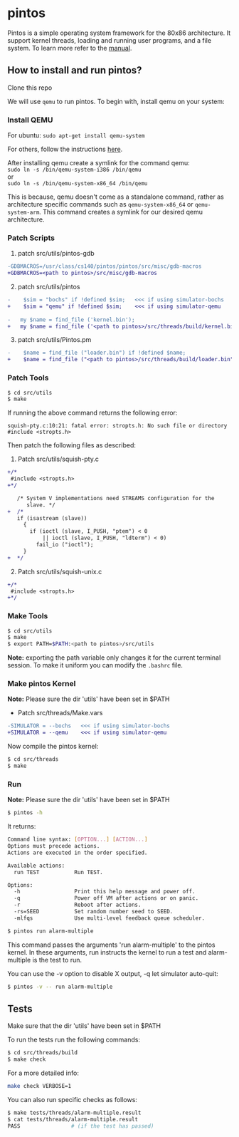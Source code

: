 # pintos
Pintos is a simple operating system framework for the 80x86 architecture. It support kernel threads, loading and running user programs, and a file system. To learn more refer to the [manual](http://web.stanford.edu/class/cs140/projects/pintos/pintos.html).

## How to install and run pintos?
Clone this repo

We will use `qemu` to run pintos. To begin with, install qemu on your system:

### Install QEMU
For ubuntu: `sudo apt-get install qemu-system`

For others, follow the instructions [here](https://www.qemu.org/download/).

After installing qemu create a symlink for the command qemu: \
`sudo ln -s /bin/qemu-system-i386 /bin/qemu` \
or \
`sudo ln -s /bin/qemu-system-x86_64 /bin/qemu`

This is because, qemu doesn't come as a standalone command, rather as architecture specific commands such as `qemu-system-x86_64` or `qemu-system-arm`. This command creates a symlink for our desired qemu architecture.

### Patch Scripts
1. patch src/utils/pintos-gdb

```diff
-GDBMACROS=/usr/class/cs140/pintos/pintos/src/misc/gdb-macros
+GDBMACROS=<path to pintos>/src/misc/gdb-macros
```
2. patch src/utils/pintos

```diff
-    $sim = "bochs" if !defined $sim;   <<< if using simulator-bochs
+    $sim = "qemu" if !defined $sim;    <<< if using simulator-qemu
  
-	my $name = find_file ('kernel.bin');
+	my $name = find_file ('<path to pintos>/src/threads/build/kernel.bin');
```
3. patch src/utils/Pintos.pm
```diff
-    $name = find_file ("loader.bin") if !defined $name;
+    $name = find_file ("<path to pintos>/src/threads/build/loader.bin") if !defined $name;
```

### Patch Tools
```bash
$ cd src/utils
$ make
```
If running the above command returns the following error:
```
squish-pty.c:10:21: fatal error: stropts.h: No such file or directory
#include <stropts.h>
```
Then patch the following files as described:
1. Patch src/utils/squish-pty.c
```diff
+/*
 #include <stropts.h>
+*/

   /* System V implementations need STREAMS configuration for the
      slave. */
+  /*
   if (isastream (slave))
     {
       if (ioctl (slave, I_PUSH, "ptem") < 0
           || ioctl (slave, I_PUSH, "ldterm") < 0)
         fail_io ("ioctl");
     }
+  */
```

2. Patch src/utils/squish-unix.c  
```diff
+/*
 #include <stropts.h>
+*/
```

### Make Tools
```bash
$ cd src/utils
$ make
$ export PATH=$PATH:<path to pintos>/src/utils
```
**Note:** exporting the path variable only changes it for the current terminal session. To make it uniform you can modify the `.bashrc` file.

### Make pintos Kernel
**Note:** Please sure the dir 'utils' have been set in $PATH

* Patch src/threads/Make.vars
```diff
-SIMULATOR = --bochs   <<< if using simulator-bochs
+SIMULATOR = --qemu    <<< if using simulator-qemu
```

Now compile the pintos kernel:
```bash
$ cd src/threads
$ make
```

### Run
**Note:** Please sure the dir 'utils' have been set in $PATH

```bash
$ pintos -h
```
It returns:
```bash
Command line syntax: [OPTION...] [ACTION...]
Options must precede actions.
Actions are executed in the order specified.

Available actions:
  run TEST           Run TEST.

Options:
  -h                 Print this help message and power off.
  -q                 Power off VM after actions or on panic.
  -r                 Reboot after actions.
  -rs=SEED           Set random number seed to SEED.
  -mlfqs             Use multi-level feedback queue scheduler.
```

```bash
$ pintos run alarm-multiple
```

This command passes the arguments 'run alarm-multiple' to the pintos kernel. In these arguments, run instructs the kernel to run a test and alarm-multiple is the test to run.

You can use the -v option to disable X output, -q let simulator auto-quit:
```bash
$ pintos -v -- run alarm-multiple
```
## Tests
Make sure that the dir 'utils' have been set in $PATH

To run the tests run the following commands:
```bash
$ cd src/threads/build
$ make check
```
For a more detailed info:
```bash
make check VERBOSE=1
```

You can also run specific checks as follows:
```bash
$ make tests/threads/alarm-multiple.result
$ cat tests/threads/alarm-multiple.result
PASS                # (if the test has passed)
```

